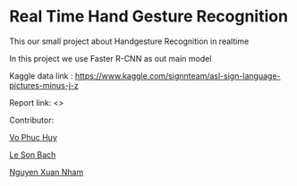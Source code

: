 # Real Time Hand Gesture Recognition

This our small project about Handgesture Recognition in realtime

In this project we use Faster R-CNN as out main model

Kaggle data link : <https://www.kaggle.com/signnteam/asl-sign-language-pictures-minus-j-z>

Report link: <>

Contributor:

[Vo Phuc Huy](https://github.com/PhucHuyVoo)

[Le Son Bach](https://github.com/WujuMaster)

[Nguyen Xuan Nham](https://github.com/LilKwanVu)
